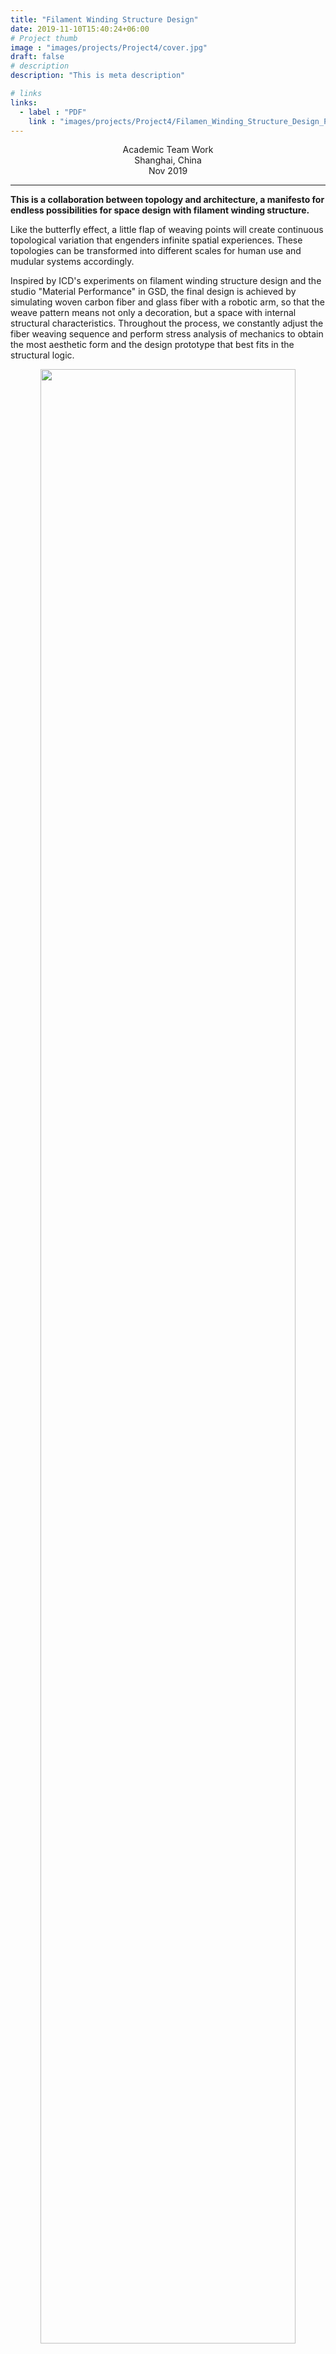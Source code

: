```yaml
---
title: "Filament Winding Structure Design"
date: 2019-11-10T15:40:24+06:00
# Project thumb
image : "images/projects/Project4/cover.jpg"
draft: false
# description
description: "This is meta description"

# links
links:
  - label : "PDF"
    link : "images/projects/Project4/Filamen_Winding_Structure_Design_Portfolio.pdf"
---
```


<div style="text-align: center; font-size: 1em">
Academic Team Work<br>
Shanghai, China<br>
Nov 2019
</div>

---
**This is a collaboration between topology and architecture, a manifesto for endless possibilities for space design with filament winding structure.**

Like the butterfIy effect, a little fIap of weaving points will create continuous topological variation that engenders infinite spatial experiences. These topologies can be transformed into different scales for human use and mudular systems accordingly. 

Inspired by ICD's experiments on filament winding structure design and the studio "Material Performance" in GSD, the final design is achieved by simulating woven carbon fiber and glass fiber with a robotic arm, so that the weave pattern means not only a decoration, but a space with internal structural characteristics. Throughout the process, we constantly adjust the fiber weaving sequence and perform stress analysis of mechanics to obtain the most aesthetic form and the design prototype that best fits in the structural logic.

<p align="center">
  <img width=90% src="/images/projects/Project4/02.jpg">
</p>
<p align="center">
  <img width=90% src="/images/projects/Project4/1.jpg">
</p>

---
---
Weaving is an art from simple to complex. All the steps can be summarized as the connection of points, then the curves forms various surfaces. Considering that the curvature of the minimal surface is 0 and the area is the smallest, the thread can be fully cross-overlaid, and the stability is stronger. We adopted a variant of the saddle surface as the prototype. Through the study of different modules and scales, this prototype can be transformed into various space elements such as seats, tables, pillars, exhibition halls, etc. 

<p align="center">
  <img width=90% src="/images/projects/Project4/3.jpg">
</p>

---
---
Before the actual model construction, we tested the 1:2 acrylic model: whether the support is stable enough for robotic fabrication and whether the weaving sequence is effective. 

<p align="center">
  <img width=90% src="/images/projects/Project4/4.jpg">
</p>

---
---
The weaving system is divided into three layers according to material and structural requirements. First, glass fiber is used to outline the overall minimal surface, then carbon fiber with extremely high tensile strength is cross-woven to reinforce the surface, and finally carbon fiber is again used to reinforce the corners. Therefore, the entire design can be completed with only three threads.
 
<p align="center">
  <img width=90% src="/images/projects/Project4/5.jpg">
</p>

---
---
With the KUKA|prc plugin in grasshopper, I tested the simulation of the robot arm path. To prevent collisions between the robot and the mold, two path points are added above each weaving path.

<p align="center">
  <img width=90% src="/images/projects/Project4/6.jpg">
</p>

---
---
The following picture records the design and research process such as mininal surface study, pattern study, material study, syntax design, support design, robot simulation and digital fabrication.

<p align="center">
  <img width=90% src="/images/projects/Project4/7.jpg">
</p>

---
---
**Materials are active participants in the genesis of form.**
<p align="center">
  <img width=90% src="/images/projects/Project4/8.jpg">
</p>





